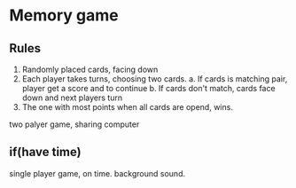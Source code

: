 # Memory game

## Rules

1. Randomly placed cards, facing down
2. Each player takes turns, choosing two cards.
   a. If cards is matching pair, player get a score and to continue
   b. If cards don't match, cards face down and next players turn
3. The one with most points when all cards are opend, wins.

two palyer game, sharing computer

## if(have time)

single player game, on time.
background sound.
